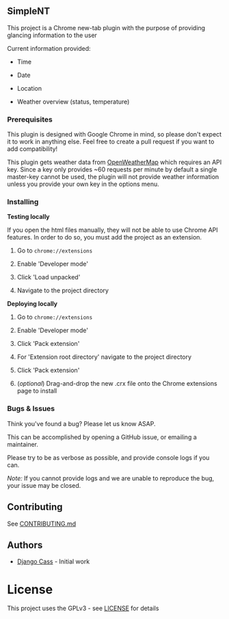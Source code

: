 ## SimpleNT

This project is a Chrome new-tab plugin with the purpose of providing glancing information to the user

Current information provided:

- Time

- Date

- Location

- Weather overview (status, temperature)

### Prerequisites

This plugin is designed with Google Chrome in mind, so please don't expect it to work in anything else. Feel free to create a pull request if you want to add compatibility!

This plugin gets weather data from [OpenWeatherMap](https://openweathermap.org/) which requires an API key.
Since a key only provides ~60 requests per minute by default a single master-key cannot be used, the plugin will not provide weather information unless you provide your own key in the options menu.

### Installing

<b>Testing locally</b>

If you open the html files manually, they will not be able to use Chrome API features.
In order to do so, you must add the project as an extension.

1. Go to `chrome://extensions`

2. Enable 'Developer mode'

3. Click 'Load unpacked'

4. Navigate to the project directory

<b>Deploying locally</b>

1. Go to `chrome://extensions`

2. Enable 'Developer mode'

3. Click 'Pack extension'

4. For 'Extension root directory' navigate to the project directory

5. Click 'Pack extension'

6. (<i>optional</i>) Drag-and-drop the new .crx file onto the Chrome extensions page to install

### Bugs & Issues

Think you've found a bug? Please let us know ASAP.

This can be accomplished by opening a GitHub issue, or emailing a maintainer.

Please try to be as verbose as possible, and provide console logs if you can.

<i>Note:</i> If you cannot provide logs and we are unable to reproduce the bug, your issue may be closed.

## Contributing

See [CONTRIBUTING.md](CONTRIBUTING.md)

## Authors

* [Django Cass](https://github.com/djcass44) - Initial work

# License

This project uses the GPLv3 - see [LICENSE](LICENSE) for details
